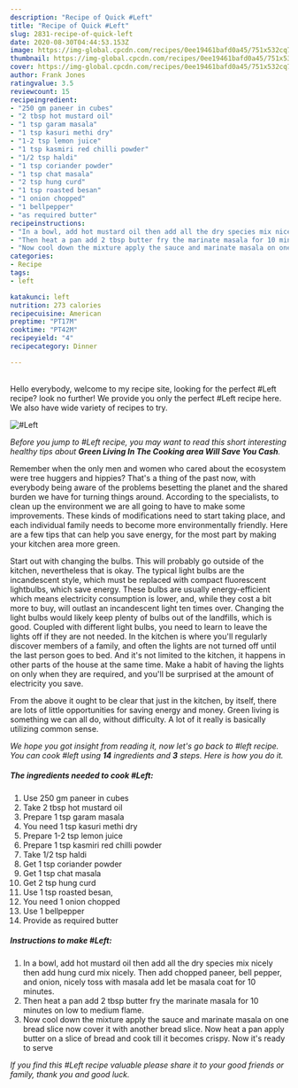 ```yaml
---
description: "Recipe of Quick #Left"
title: "Recipe of Quick #Left"
slug: 2831-recipe-of-quick-left
date: 2020-08-30T04:44:53.153Z
image: https://img-global.cpcdn.com/recipes/0ee19461bafd0a45/751x532cq70/left-recipe-main-photo.jpg
thumbnail: https://img-global.cpcdn.com/recipes/0ee19461bafd0a45/751x532cq70/left-recipe-main-photo.jpg
cover: https://img-global.cpcdn.com/recipes/0ee19461bafd0a45/751x532cq70/left-recipe-main-photo.jpg
author: Frank Jones
ratingvalue: 3.5
reviewcount: 15
recipeingredient:
- "250 gm paneer in cubes"
- "2 tbsp hot mustard oil"
- "1 tsp garam masala"
- "1 tsp kasuri methi dry"
- "1-2 tsp lemon juice"
- "1 tsp kasmiri red chilli powder"
- "1/2 tsp haldi"
- "1 tsp coriander powder"
- "1 tsp chat masala"
- "2 tsp hung curd"
- "1 tsp roasted besan"
- "1 onion chopped"
- "1 bellpepper"
- "as required butter"
recipeinstructions:
- "In a bowl, add hot mustard oil then add all the dry species mix nicely then add hung curd mix nicely. Then add chopped paneer, bell pepper, and onion, nicely toss with masala add let be masala coat for 10 minutes."
- "Then heat a pan add 2 tbsp butter fry the marinate masala for 10 minutes on low to medium flame."
- "Now cool down the mixture apply the sauce and marinate masala on one bread slice now cover it with another bread slice. Now heat a pan apply butter on a slice of bread and cook till it becomes crispy. Now it&#39;s ready to serve"
categories:
- Recipe
tags:
- left

katakunci: left 
nutrition: 273 calories
recipecuisine: American
preptime: "PT17M"
cooktime: "PT42M"
recipeyield: "4"
recipecategory: Dinner

---
```

<br>
Hello everybody, welcome to my recipe site, looking for the perfect #Left recipe? look no further! We provide you only the perfect #Left recipe here. We also have wide variety of recipes to try.
<br>


![#Left](https://img-global.cpcdn.com/recipes/0ee19461bafd0a45/751x532cq70/left-recipe-main-photo.jpg)

<i>Before you jump to #Left recipe, you may want to read this short interesting healthy tips about 
<strong>Green Living In The Cooking area Will Save You Cash</strong>.</i>
</br>

Remember when the only men and women who cared about the ecosystem were tree huggers and hippies? That's a thing of the past now, with everybody being aware of the problems besetting the planet and the shared burden we have for turning things around. According to the specialists, to clean up the environment we are all going to have to make some improvements. These kinds of modifications need to start taking place, and each individual family needs to become more environmentally friendly. Here are a few tips that can help you save energy, for the most part by making your kitchen area more green.

Start out with changing the bulbs. This will probably go outside of the kitchen, nevertheless that is okay. The typical light bulbs are the incandescent style, which must be replaced with compact fluorescent lightbulbs, which save energy. These bulbs are usually energy-efficient which means electricity consumption is lower, and, while they cost a bit more to buy, will outlast an incandescent light ten times over. Changing the light bulbs would likely keep plenty of bulbs out of the landfills, which is good. Coupled with different light bulbs, you need to learn to leave the lights off if they are not needed. In the kitchen is where you'll regularly discover members of a family, and often the lights are not turned off until the last person goes to bed. And it's not limited to the kitchen, it happens in other parts of the house at the same time. Make a habit of having the lights on only when they are required, and you'll be surprised at the amount of electricity you save.

From the above it ought to be clear that just in the kitchen, by itself, there are lots of little opportunities for saving energy and money. Green living is something we can all do, without difficulty. A lot of it really is basically utilizing common sense.


<i>We hope you got insight from reading it, now let's go back to #left recipe. You can cook #left using <strong>14</strong> ingredients and <strong>3</strong> steps. Here is how you do it.
</i>

##### The ingredients needed to cook #Left:

1. Use 250 gm paneer in cubes
1. Take 2 tbsp hot mustard oil
1. Prepare 1 tsp garam masala
1. You need 1 tsp kasuri methi dry
1. Prepare 1-2 tsp lemon juice
1. Prepare 1 tsp kasmiri red chilli powder
1. Take 1/2 tsp haldi
1. Get 1 tsp coriander powder
1. Get 1 tsp chat masala
1. Get 2 tsp hung curd
1. Use 1 tsp roasted besan,
1. You need 1 onion chopped
1. Use 1 bellpepper
1. Provide as required butter


##### Instructions to make #Left:

1. In a bowl, add hot mustard oil then add all the dry species mix nicely then add hung curd mix nicely. Then add chopped paneer, bell pepper, and onion, nicely toss with masala add let be masala coat for 10 minutes.
1. Then heat a pan add 2 tbsp butter fry the marinate masala for 10 minutes on low to medium flame.
1. Now cool down the mixture apply the sauce and marinate masala on one bread slice now cover it with another bread slice. Now heat a pan apply butter on a slice of bread and cook till it becomes crispy. Now it&#39;s ready to serve


<i>If you find this #Left recipe valuable please share it to your good friends or family, thank you and good luck.</i>
